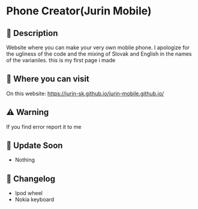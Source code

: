 # Phone Creator(Jurin Mobile)
## 📖 Description
Website where you can make your very own moblie phone. I apologize for the ugliness of the code and the mixing of Slovak and English in the names of the varianiles. this is my first page i made
## 🛜 Where you can visit
On this website: https://jurin-sk.github.io/jurin-mobile.github.io/
## ⚠️ Warning
If you find error report it to me
## 🔄️ Update Soon
* Nothing
## 📰 Changelog
* Ipod wheel
* Nokia keyboard